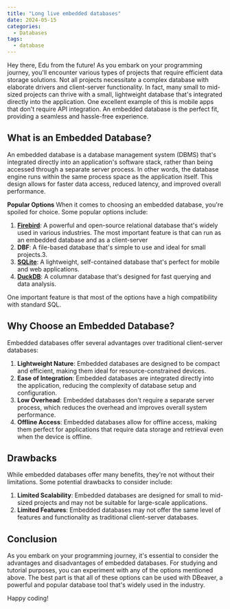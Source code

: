 ```yaml
---
title: "Long live embedded databases"
date: 2024-05-15
categories:
  - Databases
tags:
  - database
---
```


Hey there, Edu from the future! As you embark on your programming journey, you'll encounter various types of projects that require efficient data storage solutions. Not all projects necessitate a complex database with elaborate drivers and client-server functionality. In fact, many small to mid-sized projects can thrive with a small, lightweight database that's integrated directly into the application. One excellent example of this is mobile apps that don't require API integration. An embedded database is the perfect fit, providing a seamless and hassle-free experience.

## What is an Embedded Database?
An embedded database is a database management system (DBMS) that's integrated directly into an application's software stack, rather than being accessed through a separate server process. In other words, the database engine runs within the same process space as the application itself. This design allows for faster data access, reduced latency, and improved overall performance.

**Popular Options**
When it comes to choosing an embedded database, you're spoiled for choice. Some popular options include:
1. **[Firebird](https://www.firebirdsql.org/)**: A powerful and open-source relational database that's widely used in various industries. The most important feature is that can run as an embedded database and as a client-server
2. **DBF**: A file-based database that's simple to use and ideal for small projects.3.
3. **[SQLite](https://www.sqlite.org/)**: A lightweight, self-contained database that's perfect for mobile and web applications.
4. **[DuckDB](https://duckdb.org/)**: A columnar database that's designed for fast querying and data analysis.

One important feature is that most of the options have a high compatibility with standard SQL. 


## Why Choose an Embedded Database?
Embedded databases offer several advantages over traditional client-server databases:
1. **Lightweight Nature**: Embedded databases are designed to be compact and efficient, making them ideal for resource-constrained devices.
2. **Ease of Integration**: Embedded databases are integrated directly into the application, reducing the complexity of database setup and configuration.
3. **Low Overhead**: Embedded databases don't require a separate server process, which reduces the overhead and improves overall system performance.
4. **Offline Access**: Embedded databases allow for offline access, making them perfect for applications that require data storage and retrieval even when the device is offline.

## Drawbacks
While embedded databases offer many benefits, they're not without their limitations. Some potential drawbacks to consider include:
1. **Limited Scalability**: Embedded databases are designed for small to mid-sized projects and may not be suitable for large-scale applications.
2. **Limited Features**: Embedded databases may not offer the same level of features and functionality as traditional client-server databases.

## Conclusion
As you embark on your programming journey, it's essential to consider the advantages and disadvantages of embedded databases. For studying and tutorial purposes, you can experiment with any of the options mentioned above. The best part is that all of these options can be used with DBeaver, a powerful and popular database tool that's widely used in the industry.

Happy coding!
